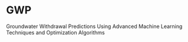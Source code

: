 # GWP
Groundwater Withdrawal Predictions Using Advanced Machine Learning Techniques and Optimization Algorithms 
